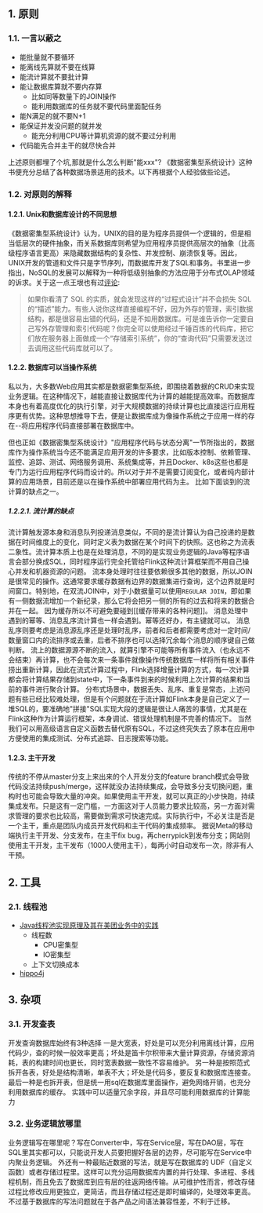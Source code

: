## 1. 原则
### 1.1. 一言以蔽之
- 能批量就不要循环
- 能离线先算就不要在线算
- 能流计算就不要批计算
- 能让数据库算就不要内存算
    - 比如同等数量下的JOIN操作
    - 能利用数据库的任务就不要代码里面配任务
- 能N满足的就不要N+1
- 能保证并发没问题的就并发
    - 能充分利用CPU等计算机资源的就不要过分利用
- 代码能先合并主干的就尽快合并

上述原则都埋了个坑,那就是什么怎么判断"能xxx"? 《数据密集型系统设计》这种书便充分总结了各种数据场景适用的技术。以下再根据个人经验做些论述。
### 1.2. 对原则的解释
#### 1.2.1. Unix和数据库设计的不同思想
《数据密集型系统设计》认为，UNIX的目的是为程序员提供一个逻辑的，但是相当低层次的硬件抽象，而关系数据库则希望为应用程序员提供高层次的抽象（比高级程序语言更高）来隐藏数据结构的复杂性、并发控制、崩溃恢复等。因此，UNIX开发的管道和文件只是字节序列，而数据库开发了SQL和事务。书里进一步指出，NoSQL的发展可以解释为一种将低级别抽象的方法应用于分布式OLAP领域的诉求。关于这一点王垠也有过[评论](http://www.yinwang.org/blog-cn/2014/04/24/relational):
>如果你看清了 SQL 的实质，就会发现这样的“过程式设计”并不会损失 SQL 的“描述”能力。有些人说你这样直接编程不好，因为外存的管理，索引数据结构，都是很容易出错的代码，还是不如用数据库。可是谁告诉你一定要自己写外存管理和索引代码呢？你完全可以使用经过千锤百炼的代码库，把它们放在服务器上面做成一个“存储索引系统”，你的“查询代码”只需要发送过去调用这些代码库就可以了。

#### 1.2.2. 数据库可以当操作系统
私以为，大多数Web应用其实都是数据密集型系统，即围绕着数据的CRUD来实现业务逻辑。在这种情况下，越能直接让数据库代为计算的越能提高效率。而数据库本身也有着高度优化的执行引擎，对于大规模数据的持续计算也比直接运行应用程序更有优势。这种思想推导下去，便是让数据库成为像操作系统之于应用一样的存在--将应用程序代码直接部署在数据库中。

但也正如《数据密集型系统设计》"应用程序代码与状态分离"一节所指出的，数据库作为操作系统当今还不能满足应用开发的许多要求，比如版本控制、依赖管理、监控、追踪、测试、网络服务调用、系统集成等，并且Docker、k8s这些也都是专门为运行应用程序代码而设计的。所以对于并不是需要订阅变化，或者纯内部计算的应用场景，目前还是以在操作系统中部署应用代码为主。
比如下面谈到的流计算的缺点之一。
##### 1.2.2.1. 流计算的缺点
流计算触发源本身和消息队列投递消息类似，不同的是流计算认为自己投递的是数据在时间维度上的变化，同时定义表为数据在某个时间下的快照。这也称之为流表二象性。流计算本质上也是在处理消息，不同的是实现业务逻辑的Java等程序语言会部分换成SQL，同时程序运行完全托管给Flink这种流计算框架而不用自己操心并发和机器资源的问题。
流本身处理时往往要依赖很多其他的数据，所以JOIN是很常见的操作。这通常要求缓存数据有边界的数据集进行查询，这个边界就是时间窗口。特别地，在双流JOIN中，对于小数据量可以使用`REGULAR JOIN`，即如果有一侧数据流增加一个新纪录，那么它将会把另一侧的所有的过去和将来的数据合并在一起。
因为缓存所以不可避免要碰到[[缓存带来的各种问题]]。
消息处理中遇到的幂等、消息乱序流计算也一样会遇到。幂等还好办，有主键就可以。
消息乱序则要考虑是消息源乱序还是处理时乱序，前者和后者都需要考虑对一定时间/数量窗口内的流排序或去重，后者不排序也可以选择冗余每个消息的顺序键自己做判断。
流上的数据源源不断的流入，就算引擎不可能等所有事件流入（也永远不会结束）再计算，也不会每次来一条事件就像操作传统数据库一样将所有相关事件捞出重新计算，因此在流式计算过程中，Flink选择增量计算的方式，每一次计算都会将计算结果存储到state中，下一条事件到来的时候利用上次计算的结果和当前的事件进行聚合计算。
分布式场景中，数据丢失、乱序、重复是常态，上述问题有些已经比较难处理，但是有个问题就在于流计算如Flink本身是自己定义了一堆SQL的，要准确地"拼接"SQL实现大段的逻辑是很让人痛苦的事情，尤其是在Flink这种作为计算运行框架，本身调试、错误处理机制是不完善的情况下。
当然我们可以用高级语言自定义函数去替代原有SQL，不过这终究失去了原本在应用中方便使用的集成测试、分布式追踪、日志搜索等功能。
#### 1.2.3. 主干开发
传统的不停从master分支上来出来的个人开发分支的feature branch模式会导致代码没法持续push/merge，这样就没办法持续集成，会导致多分支切换问题，重构时也可能会导致大量的冲突。如果使用主干开发，就可以真正的小步快跑，持续集成发布。只是这有一定门槛，一方面这对于人员能力要求比较高，另一方面对需求管理的要求也比较高，需要做到需求可快速完成。实际执行中，不必关注是否是一个主干，重点是团队内成员开发代码和主干代码的集成频率。
据说Meta的移动端执行主干开发、分支发布，在主干fix bug，再cherrypick到发布分支；网站则使用主干开发，主干发布（1000人使用主干），每两小时自动发布一次，除非有人干预。
## 2. 工具
### 2.1. 线程池
- [Java线程池实现原理及其在美团业务中的实践](https://tech.meituan.com/2020/04/02/java-pooling-pratice-in-meituan.html)
    - 线程数
        - CPU密集型
        - IO密集型
    - 上下文切换成本
- [hippo4j](https://hippo4j.cn/docs/user_docs/user_guide/frame)

## 3. 杂项

### 3.1. 开发查表
开发查询数据库始终有3种选择
一是大宽表，好处是可以充分利用离线计算，应用代码少，查的时候一般效率更高；坏处是笛卡尔积带来大量计算资源，存储资源消耗，表的构建时间也更长，同时宽表数据一致性不容易维护。
另一种是按照范式拆开各表，好处是结构清晰，单表不大；坏处是代码多，要反复和数据库连接查。
最后一种是也拆开表，但是统一用sql在数据库里面操作，避免网络开销，也充分利用数据库的缓存。
实践中可以适量冗余字段，并且尽可能利用数据库的计算能力

### 3.2. 业务逻辑放哪里
业务逻辑写在哪里呢？写在Converter中，写在Service层，写在DAO层，写在SQL里其实都可以，只能说开发人员要把握好各层的边界，尽可能写在Service中内聚业务逻辑。
外还有一种最贴近数据的写法，就是写在数据库的 UDF（自定义函数）或者存储过程里。这样可以充分运用数据库内置的并行处理、多进程、多线程机制，而且免去了数据库到应有层的往返网络传输。从可维护性而言，修改存储过程比修改应用更独立，更简洁，而且存储过程还是即时编译的，处理效率更高。不过基于数据库的写法问题就在于各产品之间语法兼容性差，不利于迁移。